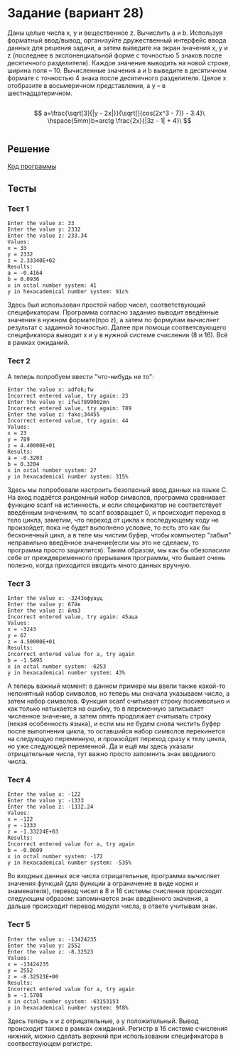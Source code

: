 # Задание (вариант 28)
Даны целые числа x, y и вещественное z. Вычислить a и b.
Используя форматный ввод/вывод, организуйте дружественный интерфейс ввода данных для решения задачи, а затем выведите на экран значения x, y и z (последнее в экспоненциальной форме с точностью 5 знаков после десятичного разделителя). Каждое значение выводить на новой строке, ширина поля – 10.
Вычисленные значения a и b выведите в десятичном формате с точностью 4 знака после десятичного разделителя. Целое x отобразите в восьмеричном представлении, а y – в шестнадцатеричном.
```
```
$$
a=\frac{\sqrt[3]{|y - 2x|}}{\sqrt[]{cos(2x^3 - 7)} - 3.4}\ \hspace{5mm}b=arctg \frac{2x}{|3z - 1| + 4}\
$$
```
```
## Решение
[Код программы](https://github.com/YuriHSE/Laboratory/blob/main/1%20lab/1.c)
## Тесты
### Тест 1
```
Enter the value x: 33
Enter the value y: 2332
Enter the value z: 233.34
Values:
x = 33         
y = 2332       
z = 2.33340E+02 
Results:
a = -0.4164 
b = 0.0936
x in octal number system: 41
y in hexacademical number system: 91c%                                                                                      
```
Здесь был использован простой набор чисел, соответствующий спецификаторам. Программа согласно заданию выводит введённые значения в нужном формате(про z), а затем по формулам вычисляет результат с заданной точностью. Далее при помощи соответсвующего спецификатора выводит x и y в нужной системе счисления (8 и 16). Всё в рамках ожиданий.
### Тест 2
А теперь попробуем ввести "что-нибудь не то":
```
Enter the value x: adfok;fw
Incorrect entered value, try again: 23
Enter the value y: ifwi7899002mn
Incorrect entered value, try again: 789 
Enter the value z: fako;34455
Incorrect entered value, try again: 44
Values:
x = 23         
y = 789        
z = 4.40000E+01 
Results:
a = -0.3203 
b = 0.3284
x in octal number system: 27
y in hexacademical number system: 315%                                                                                      
```
Здесь мы попробовали настроить безопасный ввод данных на языке C. На вход подаётся рандомный набор символов, программа сравнивает функцию scanf на истинность, и если спецификатор не соответствует введённым значениям, то scanf возвращает 0, и происходит переход в тело цикла, заметим, что переход от цикла к последующему коду не произойдет, пока не будет выполнено условие, то есть это как бы бесконечный цикл, а в теле мы чистим буфер, чтобы компьютер "забыл" неправильно введённое значение(если мы это не сделаем, то программа просто зациклится). Таким образом, мы как бы обезопасили себя от преждевременного прерывания программы, что бывает очень полезно, когда приходится вводить много данных вручную.
### Тест 3
```
Enter the value x: -3243офуауц
Enter the value y: 67йв
Enter the value z: йлв3
Incorrect entered value, try again: 45аца
Values:
x = -3243      
y = 67         
z = 4.50000E+01 
Results:
Incorrect entered value for a, try again 
b = -1.5495
x in octal number system: -6253
y in hexacademical number system: 43%                                                                                                                                                       
```
А теперь важный момент: в данном примере мы ввели также какой-то непонятный набор символов, но теперь мы сначала указываем число, а затем набор символов. Функция scanf считывает строку посимвольно и как только натыкается на ошибку, то в переменную записывает численное значение, а затем опять продолжает считывать строку (некая особенность языка), и если мы не будем снова чистить буфер после выполнения цикла, то оставшийся набор символов перекинется на следующую переменную, и произойдет переход сразу к телу цикла, но уже следующей переменной. Да и ещё мы здесь указали отрицательные числа, тут важно просто запомнить знак вводимого числа.
### Тест 4
```
Enter the value x: -122
Enter the value y: -1333
Enter the value z: -1332.24
Values:
x = -122       
y = -1333      
z = -1.33224E+03 
Results:
Incorrect entered value for a, try again 
b = -0.0609
x in octal number system: -172
y in hexacademical number system: -535%                                                                                     
```
Во входных данных все числа отрицательные, программа вычисляет значения функций (для функции a ограничение в виде корня и знаменателя), перевод чисел в 8 и 16 системы счисления происходят следующим образом: запоминается знак введённого значения, а дальше происходит перевод модуля числа, в ответе учитывам знак.
### Тест 5
```
Enter the value x: -13424235
Enter the value y: 2552
Enter the value z: -8.32523
Values:
x = -13424235  
y = 2552       
z = -8.32523E+00 
Results:
Incorrect entered value for a, try again 
b = -1.5708
x in octal number system: -63153153
y in hexacademical number system: 9f8%                                                                                      
```
Здесь теперь x и z отрицательные, а y положительный. Вывод происходит также в рамках ожиданий. Регистр в 16 системе счисления нижний, можно сделать верхний при использовании спецификатора в соотвествующем регистре.
